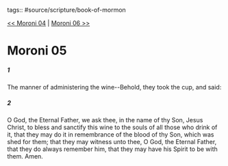 tags:: #source/scripture/book-of-mormon

[<< Moroni 04](book-of-mormon/15_Moroni/Moroni_04.md) | [Moroni 06 >>](book-of-mormon/15_Moroni/Moroni_06.md)

# Moroni 05

##### 1

The manner of administering the wine--Behold, they took the cup, and said:

##### 2

O God, the Eternal Father, we ask thee, in the name of thy Son, Jesus Christ, to bless and sanctify this wine to the souls of all those who drink of it, that they may do it in remembrance of the blood of thy Son, which was shed for them; that they may witness unto thee, O God, the Eternal Father, that they do always remember him, that they may have his Spirit to be with them. Amen.
